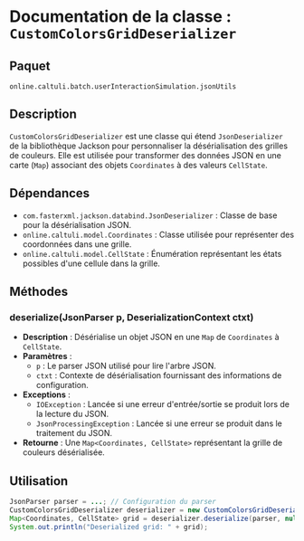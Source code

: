 # Documentation de la classe : `CustomColorsGridDeserializer`

## Paquet
`online.caltuli.batch.userInteractionSimulation.jsonUtils`

## Description
`CustomColorsGridDeserializer` est une classe qui étend `JsonDeserializer` de la bibliothèque Jackson pour personnaliser la désérialisation des grilles de couleurs. Elle est utilisée pour transformer des données JSON en une carte (`Map`) associant des objets `Coordinates` à des valeurs `CellState`.

## Dépendances
- `com.fasterxml.jackson.databind.JsonDeserializer` : Classe de base pour la désérialisation JSON.
- `online.caltuli.model.Coordinates` : Classe utilisée pour représenter des coordonnées dans une grille.
- `online.caltuli.model.CellState` : Énumération représentant les états possibles d'une cellule dans la grille.

## Méthodes
### deserialize(JsonParser p, DeserializationContext ctxt)
- **Description** : Désérialise un objet JSON en une `Map` de `Coordinates` à `CellState`.
- **Paramètres** :
    - `p` : Le parser JSON utilisé pour lire l'arbre JSON.
    - `ctxt` : Contexte de désérialisation fournissant des informations de configuration.
- **Exceptions** :
    - `IOException` : Lancée si une erreur d'entrée/sortie se produit lors de la lecture du JSON.
    - `JsonProcessingException` : Lancée si une erreur se produit dans le traitement du JSON.
- **Retourne** : Une `Map<Coordinates, CellState>` représentant la grille de couleurs désérialisée.

## Utilisation
```java
JsonParser parser = ...; // Configuration du parser
CustomColorsGridDeserializer deserializer = new CustomColorsGridDeserializer();
Map<Coordinates, CellState> grid = deserializer.deserialize(parser, null);
System.out.println("Deserialized grid: " + grid);
